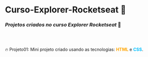 # Curso-Explorer-Rocketseat 🚀

 <h3> <em>Projetos criados no curso Explorer Rocketseat</em> 💜 </h3>

  <br><br>

 <p>🔥 Projeto01: Mini projeto criado usando as tecnologias: <strong style = "color: orange;">HTML</strong> e <strong style = "color: deepskyblue;">CSS</strong>. </p>
 <!-- <p> 🔥 </p> -->
